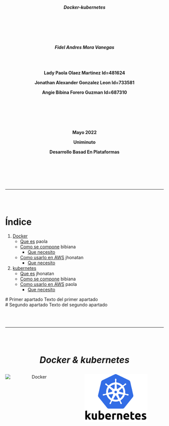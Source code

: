 [comment]: # (creacion de la hoja de presentacion)

***<p align = "center">Docker-kubernetes</p>***  
### ㅤㅤ
### ㅤㅤ
***<p align = "center">Fidel Andres Mora Vanegas</p>***
### ㅤㅤ
**<p align = "center">Lady Paola Olaez Martinez Id=481624</p>**
**<p align = "center">Jonathan Alexander Gonzalez Leon Id=733581</p>**
**<p align = "center">Angie Bibina Forero Guzman Id=687310</p>**
### ㅤㅤ
### ㅤㅤ
**<p align = "center">Mayo 2022</p>**
**<p align = "center">Uniminuto</p>**
**<p align = "center">Desarrollo Basad En Plataformas</p>**
### ㅤㅤ
### ㅤ
---
### ㅤ
[comment]: # (Creacion del indice)
# **Índice**
1. [Docker] 
      - [Que es] paola
      - [Como se compone] bibiana
         - [Que necesito](#id1)
      - [Como usarlo en AWS](#id1) jhonatan
          - [Que necesito](#id1)
3. [kubernetes](#id2)
      - [Que es](#id1) jhonatan
      - [Como se compone](#id1)  bibiana
      - [Como usarlo en AWS](#id1) paola
          - [Que necesito](#id1)
 
[Docker]: https://github.com/Jonathan-9914/Docker-kubernetes/blob/main/Docker.md
[que es]:https://github.com/Jonathan-9914/Docker-kubernetes/blob/main/Docker.md#text
[Como se compone]:https://github.com/Jonathan-9914/Docker-kubernetes/blob/main/Docker.md#contenido
<div id='id1' />
# Primer apartado
Texto del primer apartado
<div id='id2' />
# Segundo apartado
Texto del segundo apartado

### ㅤ
---
### ㅤ

# ***<p align = "center">Docker & kubernetes</p>***

<div align="center" style="vertical-align:center" >

<div align="" style="vertical-align:center"><a href="https://www.docker.com/"><img width="200" align="left" src="https://blog.chun.no/images/2014-06-01-docker.gif" alt="Docker"></a><img width="200" align="vertical-align:middle" style="vertical-align:middle" src="/src/img/kubernetes.png" alt="Docker"></div>
</div>
<!--
<div align="" style="vertical-align:middle"><a href="https://www.docker.com/"><img width="200" align="right" style="vertical-align:middle" src="/src/img/kubernetes.png" alt="Docker"></a></div>
-->




